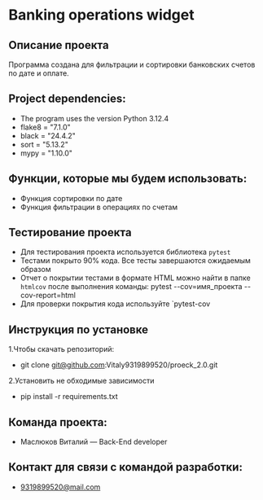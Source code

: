 # Banking operations widget

## Описание проекта
Программа создана для фильтрации и сортировки банковских счетов по дате и оплате.

## Project dependencies:
* The program uses the version Python 3.12.4
* flake8 = "7.1.0"
* black = "24.4.2"
* sort = "5.13.2"
* mypy = "1.10.0"

## Функции, которые мы будем использовать:
* Функция сортировки по дате
* Функция фильтрации в операциях по счетам

## Тестирование проекта
- Для тестирования проекта используется библиотека `pytest`
- Тестами покрыто 90% кода. Все тесты завершаются ожидаемым образом
- Отчет о покрытии тестами в формате HTML можно найти в папке `htmlcov` после выполнения команды:
pytest --cov=имя_проекта --cov-report=html
- Для проверки покрытия кода используйте `pytest-cov

## Инструкция по установке
1.Чтобы скачать репозиторий:
* git clone git@github.com:Vitaly9319899520/proeck_2.0.git

2.Установить не обходимые зависимости
* pip install -r requirements.txt

## Команда проекта:
* Маслюков Виталий — Back-End developer

## Контакт для связи с командой разработки:
* 9319899520@mail.com


